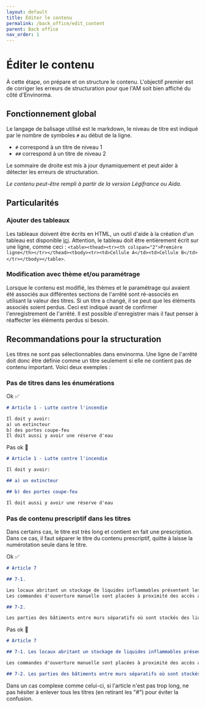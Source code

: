 ```yaml
---
layout: default
title: Éditer le contenu
permalink: /back_office/edit_content
parent: Back office
nav_order: 1
---
```


# Éditer le contenu
À cette étape, on prépare et on structure le contenu. L'objectif premier est de corriger les erreurs de structuration pour que l'AM soit bien affiché du côté d'Envinorma.

## Fonctionnement global
Le langage de balisage utilisé est le markdown, le niveau de titre est indiqué par le nombre de symboles `#` au début de la ligne.
- `#` correspond à un titre de niveau 1
- `##` correspond à un titre de niveau 2

Le sommaire de droite est mis à jour dynamiquement et peut aider à détecter les erreurs de structuration.

_Le contenu peut-être rempli à partir de la version Légifrance ou Aida._

## Particularités
### Ajouter des tableaux

Les tableaux doivent être écrits en HTML, un outil d'aide à la création d'un tableau est disponible [ici](https://developer.mozilla.org/fr/docs/Web/HTML/Element/table). Attention, le tableau doit être entièrement écrit sur une ligne, comme ceci : `<table><thead><tr><th colspan="2">Première ligne</th></tr></thead><tbody><tr><td>Cellule A</td><td>Cellule B</td></tr></tbody></table>`.


### Modification avec thème et/ou paramétrage
Lorsque le contenu est modifié, les thèmes et le paramétrage qui avaient été associés aux différentes sections de l'arrêté sont ré-associés en utilisant la valeur des titres. Si un titre a changé, il se peut que les éléments associés soient perdus. Ceci est indiqué avant de confirmer l'enregistrement de l'arrêté. Il est possible d'enregistrer mais il faut penser à réaffecter les éléments perdus si besoin.

## Recommandations pour la structuration
Les titres ne sont pas sélectionnables dans envinorma. Une ligne de l'arrêté doit donc être définie comme un titre seulement si elle ne contient pas de contenu important. Voici deux exemples :

### Pas de titres dans les énumérations

Ok ✅

```markdown
# Article 1 - Lutte contre l'incendie

Il doit y avoir:
a) un extincteur
b) des portes coupe-feu
Il doit aussi y avoir une réserve d'eau
```

Pas ok 🚫

```markdown
# Article 1 - Lutte contre l'incendie

Il doit y avoir:

## a) un extincteur

## b) des portes coupe-feu

Il doit aussi y avoir une réserve d'eau
```

### Pas de contenu prescriptif dans les titres

Dans certains cas, le titre est très long et contient en fait une prescription. Dans ce cas, il faut séparer le titre du contenu prescriptif, quitte à laisse la numérotation seule dans le titre.

Ok ✅

```markdown
# Article 7

## 7-1.

Les locaux abritant un stockage de liquides inflammables présentent les caractéristiques de réaction et de résistance au feu minimales suivantes :[..]
Les commandes d'ouverture manuelle sont placées à proximité des accès aux locaux de stockage. Le système de désenfumage est adapté aux risques particuliers de l'installation.

## 7-2.

Les parties des bâtiments entre murs séparatifs où sont stockés des liquides inflammables ont une surface maximale égale à 1 500 mètres carrés en l'absence de système d'extinction automatique d'incendie et 3 000 mètres carrés en présence d'un système d'extinction automatique d'incendie spécifiquement adapté aux liquides inflammables et dimensionné pour permettre une extinction totale de l'incendie de la cellule concernée dans un délai maximum de trois heures.
```

Pas ok 🚫

```markdown
# Article 7

## 7-1. Les locaux abritant un stockage de liquides inflammables présentent les caractéristiques de réaction et de résistance au feu minimales suivantes :[..]

Les commandes d'ouverture manuelle sont placées à proximité des accès aux locaux de stockage. Le système de désenfumage est adapté aux risques particuliers de l'installation.

## 7-2. Les parties des bâtiments entre murs séparatifs où sont stockés des liquides inflammables ont une surface maximale égale à 1 500 mètres carrés en l'absence de système d'extinction automatique d'incendie et 3 000 mètres carrés en présence d'un système d'extinction automatique d'incendie spécifiquement adapté aux liquides inflammables et dimensionné pour permettre une extinction totale de l'incendie de la cellule concernée dans un délai maximum de trois heures.
```

Dans un cas complexe comme celui-ci, si l'article n'est pas trop long, ne pas hésiter à enlever tous les titres (en retirant les "#") pour éviter la confusion.
